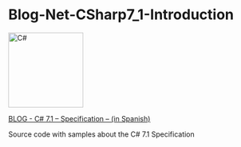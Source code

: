 # Blog-Net-CSharp7_1-Introduction

<img src="https://docs.microsoft.com/es-es/dotnet/images/hub/csharp.svg" alt="C#" width="150" height="150" />

[BLOG - C# 7.1 – Specification – (in Spanish)](https://geeks.ms/jorge/2017/12/09/c-7-1-specification-introduccion/)

Source code with samples about the C# 7.1 Specification
